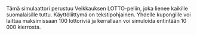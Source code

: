 Tämä simulaattori perustuu Veikkauksen LOTTO-peliin, joka lienee kaikille suomalaisille tuttu. Käyttöliittymä on tekstipohjainen. Yhdelle kupongille voi laittaa maksimissaan
100 lottoriviä ja kerrallaan voi simuloida entintään 10 000 kierrosta.
